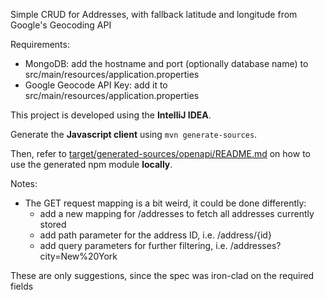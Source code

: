 Simple CRUD for Addresses, with fallback latitude and longitude from Google's Geocoding API

Requirements:
* MongoDB: add the hostname and port (optionally database name) to src/main/resources/application.properties
* Google Geocode API Key: add it to src/main/resources/application.properties

This project is developed using the **IntelliJ IDEA**.

Generate the **Javascript client** using `mvn generate-sources`.

Then, refer to [target/generated-sources/openapi/README.md](./target/generated-sources/openapi/README.md) on how to
use the generated npm module **locally**.

Notes:
* The GET request mapping is a bit weird, it could be done differently: 
    * add a new mapping for /addresses to fetch all addresses currently stored
    * add path parameter for the address ID, i.e. /address/{id}
    * add query parameters for further filtering, i.e. /addresses?city=New%20York

These are only suggestions, since the spec was iron-clad on the required fields 

